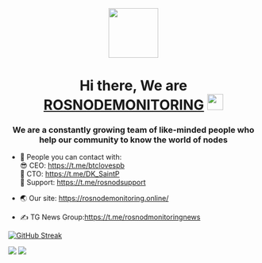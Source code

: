 <div id="header" align="center">
  <img src="https://static.tildacdn.com/tild6163-3237-4131-b730-303562373762/photo_2021-09-14_13-.jpg" width="100"/>
</div>

<h1 align="center">Hi there, We are <a href="https://rosnodemonitoring.online/" target="_blank">ROSNODEMONITORING</a> 
<img src="https://github.com/blackcater/blackcater/raw/main/images/Hi.gif" height="32"/></h1>
<h3 align="center">We are a constantly growing team of like-minded people who help our community to know the world of nodes</h3>

- 💬 People you can contact with: <br>😎 CEO: https://t.me/btclovespb<br>🧐 CTO: https://t.me/DK_SaintP<br>👷 Support: https://t.me/rosnodsupport

- 🌏 Our site: https://rosnodemonitoring.online/
- ✍ TG News Group:https://t.me/rosnodmonitoringnews

[![GitHub Streak](http://github-readme-streak-stats.herokuapp.com?user=ROSNODEMONITORING&theme=blueberry_duo)](https://git.io/streak-stats)

<img src="https://i.ibb.co/kJn1vPp/111.jpg" />
<img src="https://i.ibb.co/5c9hRjg/222.jpg" />
